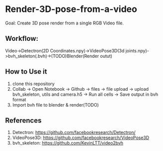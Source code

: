 # Render-3D-pose-from-a-video
Goal: Create 3D pose render from a single RGB Video file.
## Workflow:
Video->Detectron(2D Coordinates.npy)->VideoPose3D(3d joints.npy)->bvh_skeleton(.bvh)->(TODO)Blender(Render outut)
## How to Use it

1. clone this repository
2. Collab -> Open Notebook -> Github -> files -> file upload -> upload bvh_skeleton, utils and camera.h5 -> Run all cells -> Save output in bvh format
3. Import bvh file to blender & render(TODO)
## References
1. Detectron: https://github.com/facebookresearch/Detectron/
2. VideoPose3D: https://github.com/facebookresearch/VideoPose3D
3. bvh_skeleton: https://github.com/KevinLTT/video2bvh
